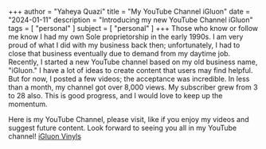 +++
author = "Yaheya Quazi"
title = "My YouTube Channel iGluon"
date = "2024-01-11"
description = "Introducing my new YouTube Channel iGluon"
tags = [
"personal"
]
subject = [
"personal"
]
+++
Those who know or follow me know I had my own Sole proprietorship in the early 1990s. I am very proud of what I did with my business back then; unfortunately, I had to close that business eventually due to demand from my daytime job. Recently, I started a new YouTube channel based on my old business name, "iGluon." I have a lot of ideas to create content that users may find helpful. But for now, I posted a few videos; the acceptance was incredible. In less than a month, my channel got over 8,000 views. My subscriber grew from 3 to 28 also. This is good progress, and I would love to keep up the momentum.

Here is my YouTube Channel, please visit, like if you enjoy my videos and suggest future content. Look forward to seeing you all in my YouTube channel! [iGluon Vinyls](https://www.youtube.com/@igluonvinyls)

